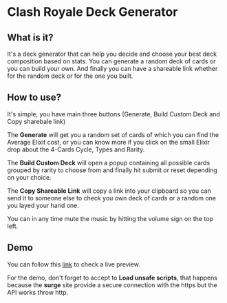 # Clash Royale Deck Generator

## What is it?
It's a deck generator that can help you decide and choose your best deck composition based on stats.
You can generate a random deck of cards or you can build your own.
And finally you can have a shareable link whether for the random deck or for the one you built.

## How to use?
It's simple, you have main three buttons (Generate, Build Custom Deck and Copy sharebale link)

The **Generate** will get you a random set of cards of which you can find the Average Elixit cost, or you can know more if you click on the small Elixir drop about the 4-Cards Cycle, Types and Rarity.

The **Build Custom Deck** will open a popup containing all possible cards grouped by rarity to choose from and finally hit submit or reset depending on your choice.

The **Copy Shareable Link** will copy a link into your clipboard so you can send it to someone else to check you own deck of cards or a random one you layed your hand one.

You can in any time mute the music by hitting the volume sign on the top left.

## Demo
You can follow this [link](https://clash-royale-deck-gen.surge.sh/) to check a live preview.


For the demo, don't forget to accept to **Load unsafe scripts**, that happens because the **surge** site provide a secure connection with the https but the API works throw http.